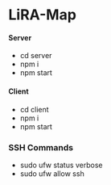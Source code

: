 # LiRA-Map


#### Server
 - cd server
 - npm i
 - npm start

#### Client
 - cd client
 - npm i
 - npm start
 
 ### SSH Commands
  - sudo ufw status verbose
  - sudo ufw allow ssh
